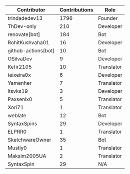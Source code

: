 | Contributor | Contributions | Role |
| ------------ | -------------- | ---- |
| trindadedev13 | 1796 | Founder |
| ThDev-only | 210 | Developer |
| renovate[bot] | 184 | Bot |
| RohitKushvaha01 | 16 | Developer |
| github-actions[bot] | 10 | Bot |
| OSilvaDev | 9 | Developer |
| Kefir2105 | 10 | Translator |
| teixeira0x | 6 | Developer |
| Yamenher | 7 | Translator |
| itsvks19 | 3 | Developer |
| Paxsenix0 | 5 | Translator |
| Xori71 | 1 | Translator |
| weblate | 12 | Bot |
| SyntaxSpins | 29 | Developer |
| ELPRR0 | 1 | Translator |
| SketchwareOwner | 35 | Bot |
| Mustiy0 | 1 | Translator |
| Maksim2005UA | 2 | Translator |
| SyntaxSpin | 29 | N/A |
